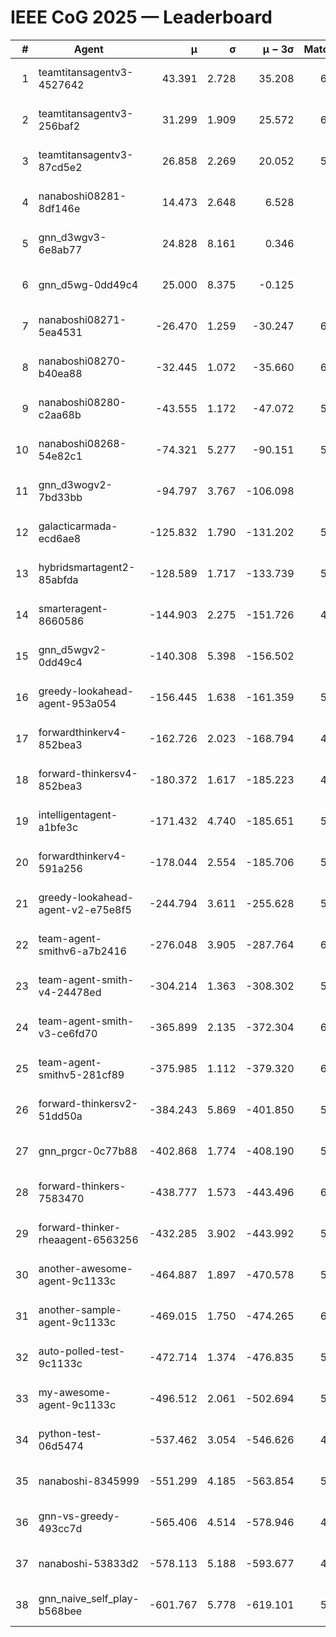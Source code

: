 # IEEE CoG 2025 — Leaderboard

| # | Agent | μ | σ | μ − 3σ | Matches | Updated |
|---:|---|---:|---:|---:|---:|---|
| 1 | teamtitansagentv3-4527642 | 43.391 | 2.728 | 35.208 | 6136 | 2025-08-30 04:39 |
| 2 | teamtitansagentv3-256baf2 | 31.299 | 1.909 | 25.572 | 6116 | 2025-08-30 04:39 |
| 3 | teamtitansagentv3-87cd5e2 | 26.858 | 2.269 | 20.052 | 5620 | 2025-08-30 04:39 |
| 4 | nanaboshi08281-8df146e | 14.473 | 2.648 | 6.528 | 206 | 2025-08-30 04:39 |
| 5 | gnn_d3wgv3-6e8ab77 | 24.828 | 8.161 | 0.346 | 118 | 2025-08-30 04:39 |
| 6 | gnn_d5wg-0dd49c4 | 25.000 | 8.375 | -0.125 | 100 | 2025-08-30 04:39 |
| 7 | nanaboshi08271-5ea4531 | -26.470 | 1.259 | -30.247 | 6078 | 2025-08-30 04:39 |
| 8 | nanaboshi08270-b40ea88 | -32.445 | 1.072 | -35.660 | 6020 | 2025-08-30 04:39 |
| 9 | nanaboshi08280-c2aa68b | -43.555 | 1.172 | -47.072 | 5518 | 2025-08-30 04:39 |
| 10 | nanaboshi08268-54e82c1 | -74.321 | 5.277 | -90.151 | 5640 | 2025-08-30 04:39 |
| 11 | gnn_d3wogv2-7bd33bb | -94.797 | 3.767 | -106.098 | 244 | 2025-08-30 04:39 |
| 12 | galacticarmada-ecd6ae8 | -125.832 | 1.790 | -131.202 | 5600 | 2025-08-30 04:39 |
| 13 | hybridsmartagent2-85abfda | -128.589 | 1.717 | -133.739 | 5156 | 2025-08-30 04:39 |
| 14 | smarteragent-8660586 | -144.903 | 2.275 | -151.726 | 4602 | 2025-08-30 04:39 |
| 15 | gnn_d5wgv2-0dd49c4 | -140.308 | 5.398 | -156.502 | 200 | 2025-08-30 04:39 |
| 16 | greedy-lookahead-agent-953a054 | -156.445 | 1.638 | -161.359 | 5488 | 2025-08-30 04:39 |
| 17 | forwardthinkerv4-852bea3 | -162.726 | 2.023 | -168.794 | 4755 | 2025-08-30 04:39 |
| 18 | forward-thinkersv4-852bea3 | -180.372 | 1.617 | -185.223 | 4761 | 2025-08-30 04:39 |
| 19 | intelligentagent-a1bfe3c | -171.432 | 4.740 | -185.651 | 5141 | 2025-08-30 04:39 |
| 20 | forwardthinkerv4-591a256 | -178.044 | 2.554 | -185.706 | 5069 | 2025-08-30 04:39 |
| 21 | greedy-lookahead-agent-v2-e75e8f5 | -244.794 | 3.611 | -255.628 | 5840 | 2025-08-30 04:39 |
| 22 | team-agent-smithv6-a7b2416 | -276.048 | 3.905 | -287.764 | 6080 | 2025-08-30 04:39 |
| 23 | team-agent-smith-v4-24478ed | -304.214 | 1.363 | -308.302 | 5618 | 2025-08-30 04:39 |
| 24 | team-agent-smith-v3-ce6fd70 | -365.899 | 2.135 | -372.304 | 6578 | 2025-08-30 04:39 |
| 25 | team-agent-smithv5-281cf89 | -375.985 | 1.112 | -379.320 | 6220 | 2025-08-30 04:39 |
| 26 | forward-thinkersv2-51dd50a | -384.243 | 5.869 | -401.850 | 5428 | 2025-08-30 04:39 |
| 27 | gnn_prgcr-0c77b88 | -402.868 | 1.774 | -408.190 | 5490 | 2025-08-30 04:39 |
| 28 | forward-thinkers-7583470 | -438.777 | 1.573 | -443.496 | 6020 | 2025-08-30 04:39 |
| 29 | forward-thinker-rheaagent-6563256 | -432.285 | 3.902 | -443.992 | 5028 | 2025-08-30 04:39 |
| 30 | another-awesome-agent-9c1133c | -464.887 | 1.897 | -470.578 | 5760 | 2025-08-30 04:39 |
| 31 | another-sample-agent-9c1133c | -469.015 | 1.750 | -474.265 | 6080 | 2025-08-30 04:39 |
| 32 | auto-polled-test-9c1133c | -472.714 | 1.374 | -476.835 | 5960 | 2025-08-30 04:39 |
| 33 | my-awesome-agent-9c1133c | -496.512 | 2.061 | -502.694 | 5940 | 2025-08-30 04:39 |
| 34 | python-test-06d5474 | -537.462 | 3.054 | -546.626 | 4940 | 2025-08-30 04:39 |
| 35 | nanaboshi-8345999 | -551.299 | 4.185 | -563.854 | 5110 | 2025-08-30 04:39 |
| 36 | gnn-vs-greedy-493cc7d | -565.406 | 4.514 | -578.946 | 4620 | 2025-08-30 04:39 |
| 37 | nanaboshi-53833d2 | -578.113 | 5.188 | -593.677 | 4360 | 2025-08-30 04:39 |
| 38 | gnn_naive_self_play-b568bee | -601.767 | 5.778 | -619.101 | 5040 | 2025-08-30 04:39 |
